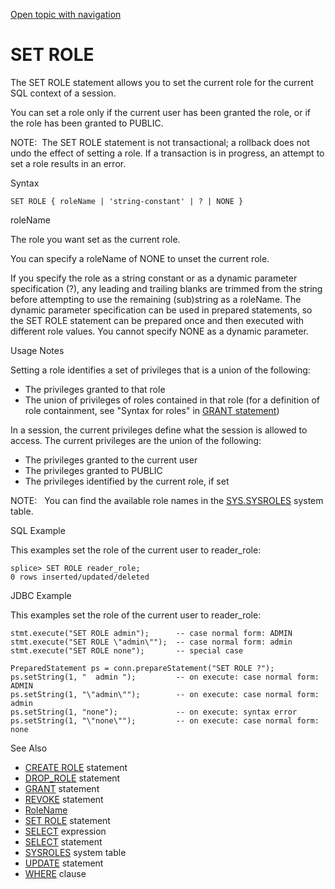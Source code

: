 [Open topic with navigation](../../../index.html#Shared/SQLReference/Statements/SetRole.html)

<a href="" id="Statements.SetRole"></a>[]()SET ROLE
===================================================

The <span class="CodeFont">SET ROLE</span> statement allows you to set the current role for the current SQL context of a session.

You can set a role only if the current user has been granted the role, or if the role has been granted to <span class="CodeFont">PUBLIC</span>.

<span class="autonumber"><span class="noteAutoNum">NOTE:  </span></span>The <span class="CodeFont">SET ROLE</span> statement is not transactional; a rollback does not undo the effect of setting a role. If a transaction is in progress, an attempt to set a role results in an error.

Syntax

``` FcnSyntax
SET ROLE { roleName | 'string-constant' | ? | NONE }
```

roleName

The role you want set as the current role.

You can specify a <span class="ItalicFont">roleName</span> of <span class="CodeFont">NONE</span> to unset the current role.

If you specify the role as a string constant or as a dynamic parameter specification (?), any leading and trailing blanks are trimmed from the string before attempting to use the remaining (sub)string as a <span class="ItalicFont">roleName</span>. The dynamic parameter specification can be used in prepared statements, so the <span class="CodeFont">SET ROLE</span> statement can be prepared once and then executed with different role values. You cannot specify <span class="CodeFont">NONE</span> as a dynamic parameter.

Usage Notes

Setting a role identifies a set of privileges that is a union of the following:

-   The privileges granted to that role
-   The union of privileges of roles contained in that role (for a definition of role containment, see "Syntax for roles" in [<span class="CodeFont">GRANT</span> statement](Grant.html))

In a session, the <span class="ItalicFont">current privileges</span> define what the session is allowed to access. The <span class="ItalicFont">current privileges</span> are the union of the following:

-   The privileges granted to the current user
-   The privileges granted to <span class="CodeFont">PUBLIC</span>
-   The privileges identified by the current role, if set

<span class="autonumber"><span class="noteAutoNum">NOTE:  </span></span> You can find the available role names in the <span class="CodeFont">[SYS.SYSROLES](../SystemTables/SysRoles.html)</span> system table.

SQL Example

This examples set the role of the current user to <span class="CodeFont">reader\_role</span>:

``` Example
splice> SET ROLE reader_role;
0 rows inserted/updated/deleted
```

JDBC Example

This examples set the role of the current user to <span class="CodeFont">reader\_role</span>:

``` Example
stmt.execute("SET ROLE admin");      -- case normal form: ADMIN
stmt.execute("SET ROLE \"admin\"");  -- case normal form: admin
stmt.execute("SET ROLE none");       -- special case

PreparedStatement ps = conn.prepareStatement("SET ROLE ?");
ps.setString(1, "  admin ");         -- on execute: case normal form: ADMIN
ps.setString(1, "\"admin\"");        -- on execute: case normal form: admin
ps.setString(1, "none");             -- on execute: syntax error
ps.setString(1, "\"none\"");         -- on execute: case normal form: none
```

See Also

-   [<span class="CodeFont">CREATE ROLE</span>](CreateRole.html) statement
-   [<span class="CodeFont">DROP\_ROLE</span>](DropRole.html) statement
-   [<span class="CodeFont">GRANT</span>](Grant.html) statement
-   [<span class="CodeFont">REVOKE</span>](Revoke.html) statement
-   [RoleName](../Identifiers/IdentifierTypes.html#RoleName)
-   [<span class="CodeFont">SET ROLE</span>](#) statement
-   [<span class="CodeFont">SELECT</span>](../Expressions/Select.html) expression
-   [<span class="CodeFont">SELECT</span>](Select.html) statement
-   [<span class="CodeFont">SYSROLES</span>](../SystemTables/SysRoles.html) system table
-   [<span class="CodeFont">UPDATE</span>](UpdateTable.html) statement
-   [<span class="CodeFont">WHERE</span>](../Clauses/Where.html) clause

 


